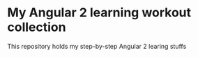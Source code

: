 # My Angular 2 learning workout collection

This repository holds my step-by-step Angular 2 learing stuffs